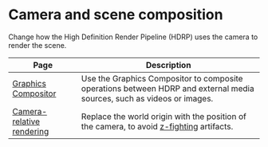 # Camera and scene composition

Change how the High Definition Render Pipeline (HDRP) uses the camera to render the scene.

|Page|Description|
|-|-|
|[Graphics Compositor](graphics-compositor.md)|Use the Graphics Compositor to composite operations between HDRP and external media sources, such as videos or images.|
|[Camera-relative rendering](camera-relative-rendering.md)|Replace the world origin with the position of the camera, to avoid [z-fighting](Glossary.md#ZFighting) artifacts.|
